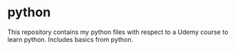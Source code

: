# python
This repository contains my python files with respect to a Udemy course to learn python. Includes basics from python.
